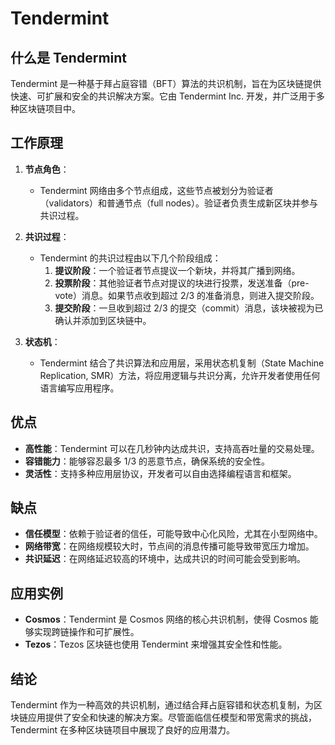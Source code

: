 # Tendermint

## 什么是 Tendermint

Tendermint 是一种基于拜占庭容错（BFT）算法的共识机制，旨在为区块链提供快速、可扩展和安全的共识解决方案。它由 Tendermint Inc. 开发，并广泛用于多种区块链项目中。

<DocsAD/>

## 工作原理

1. **节点角色**：
   - Tendermint 网络由多个节点组成，这些节点被划分为验证者（validators）和普通节点（full nodes）。验证者负责生成新区块并参与共识过程。

2. **共识过程**：
   - Tendermint 的共识过程由以下几个阶段组成：
     1. **提议阶段**：一个验证者节点提议一个新块，并将其广播到网络。
     2. **投票阶段**：其他验证者节点对提议的块进行投票，发送准备（pre-vote）消息。如果节点收到超过 2/3 的准备消息，则进入提交阶段。
     3. **提交阶段**：一旦收到超过 2/3 的提交（commit）消息，该块被视为已确认并添加到区块链中。

3. **状态机**：
   - Tendermint 结合了共识算法和应用层，采用状态机复制（State Machine Replication, SMR）方法，将应用逻辑与共识分离，允许开发者使用任何语言编写应用程序。

## 优点

- **高性能**：Tendermint 可以在几秒钟内达成共识，支持高吞吐量的交易处理。
- **容错能力**：能够容忍最多 1/3 的恶意节点，确保系统的安全性。
- **灵活性**：支持多种应用层协议，开发者可以自由选择编程语言和框架。

## 缺点

- **信任模型**：依赖于验证者的信任，可能导致中心化风险，尤其在小型网络中。
- **网络带宽**：在网络规模较大时，节点间的消息传播可能导致带宽压力增加。
- **共识延迟**：在网络延迟较高的环境中，达成共识的时间可能会受到影响。

## 应用实例

- **Cosmos**：Tendermint 是 Cosmos 网络的核心共识机制，使得 Cosmos 能够实现跨链操作和可扩展性。
- **Tezos**：Tezos 区块链也使用 Tendermint 来增强其安全性和性能。

## 结论

Tendermint 作为一种高效的共识机制，通过结合拜占庭容错和状态机复制，为区块链应用提供了安全和快速的解决方案。尽管面临信任模型和带宽需求的挑战，Tendermint 在多种区块链项目中展现了良好的应用潜力。
